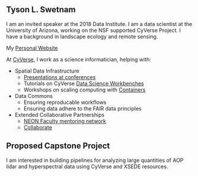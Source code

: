 ## Tyson L. Swetnam

I am an invited speaker at the 2018 Data Institute. I am a data
scientist at the University of Arizona, working on the NSF supported CyVerse Project. 
I have a background in landscape ecology and remote sensing. 

My [Personal Website](https://tyson-swetnam.github.io/)

At [CyVerse](http://www.cyverse.org), I work as a science informatician, helping with:

* Spatial Data Infrastructure
  + [Presentations at conferences](https://tyson-swetnam.github.io/talks/) 
  + Tutorials on CyVerse [Data Science Workbenches](https://cyverse-neon-data-institute-2018.readthedocs-hosted.com/en/latest/) 
  + Workshops on scaling computing with [Containers](https://cyverse-container-camp-workshop-2018.readthedocs-hosted.com/en/latest/getting_started/agenda.html)
* Data Commons
  + Ensuring reproducable workflows
  + Ensuring data adhere to the FAIR data principles
* Extended Collaborative Partnerships 
  + [NEON Faculty mentoring network](https://qubeshub.org/community/groups/neon2018)
  + [Collaborate](http://www.cyverse.org/collaborate)


## Proposed Capstone Project

I am interested in building pipelines for analyzing large quantities of AOP lidar and hyperspectral data using CyVerse and XSEDE resources.
